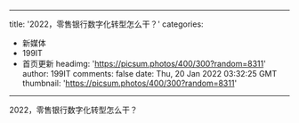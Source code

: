 
---
title: '2022，零售银行数字化转型怎么干？'
categories: 
 - 新媒体
 - 199IT
 - 首页更新
headimg: 'https://picsum.photos/400/300?random=8311'
author: 199IT
comments: false
date: Thu, 20 Jan 2022 03:32:25 GMT
thumbnail: 'https://picsum.photos/400/300?random=8311'
---

<div>   
2022，零售银行数字化转型怎么干？  
</div>
            
